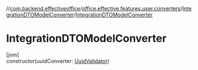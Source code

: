 //[com.backend.effectiveoffice](../../../index.md)/[office.effective.features.user.converters](../index.md)/[IntegrationDTOModelConverter](index.md)/[IntegrationDTOModelConverter](-integration-d-t-o-model-converter.md)

# IntegrationDTOModelConverter

[jvm]\
constructor(uuidConverter: [UuidValidator](../../office.effective.common.utils/-uuid-validator/index.md))
